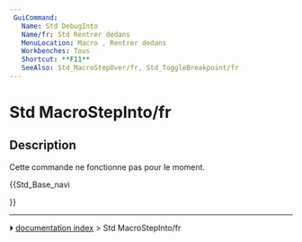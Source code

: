 ```yaml
---
 GuiCommand:
   Name: Std DebugInto
   Name/fr: Std Rentrer dedans
   MenuLocation: Macro , Rentrer dedans
   Workbenches: Tous
   Shortcut: **F11**
   SeeAlso: Std_MacroStepOver/fr, Std_ToggleBreakpoint/fr
---
```


# Std MacroStepInto/fr

## Description

Cette commande ne fonctionne pas pour le moment.





{{Std_Base_navi

}}



---
⏵ [documentation index](../README.md) > Std MacroStepInto/fr
